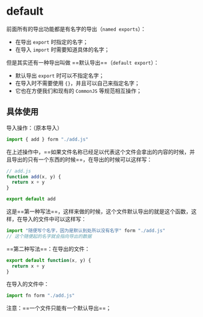 # default

前面所有的导出功能都是有名字的导出（`named exports`）：

- 在导出 `export` 时指定的名字；
- 在导入 `import` 时需要知道具体的名字；

但是其实还有一种导出叫做 ==默认导出==（`default export`）：

- 默认导出 `export` 时可以不指定名字；
- 在导入时不需要使用 `{}`，并且可以自己来指定名字；
- 它也在方便我们和现有的 `CommonJS` 等规范相互操作；



## 具体使用

导入操作：（原本导入）

```js
import { add } form "./add.js"
```

在上述操作中，==如果文件名称已经足以代表这个文件会拿出的内容的时候，并且导出的只有一个东西的时候==，在导出的时候可以这样写：

```js
// add.js
function add(x, y) {
  return x + y
}

export default add
```

这是==第一种写法==，这样来做的时候，这个文件默认导出的就是这个函数，这样，在导入的文件中可以这样写：

```js
import "随便写个名字，因为是默认到处所以没有名字" form "./add.js"
// 这个随便起的名字就会指向导出的数据
```



==第二种写法==：在导出的文件：

```js
export default function(x, y) {
  return x + y
}
```

在导入的文件中：

```js
import fn form "./add.js"
```

注意：==一个文件只能有一个默认导出==；

